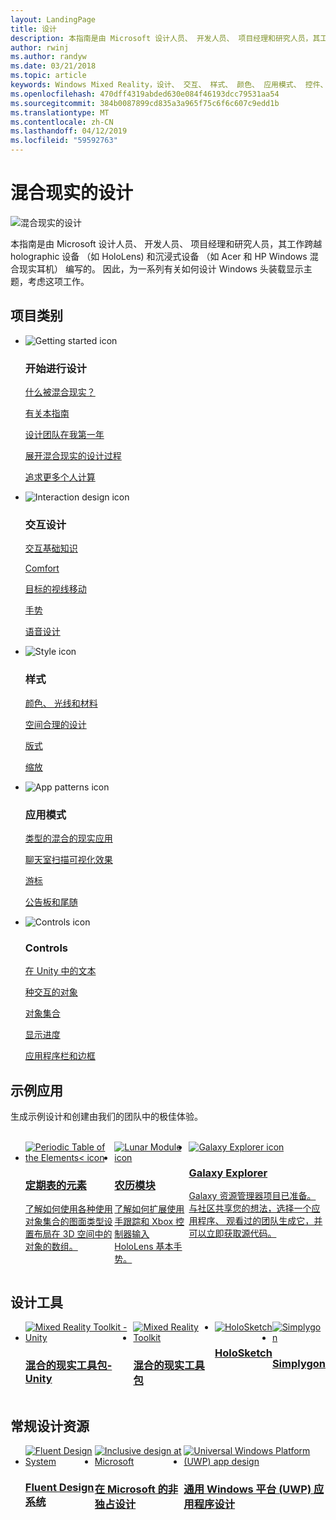 ```yaml
---
layout: LandingPage
title: 设计
description: 本指南是由 Microsoft 设计人员、 开发人员、 项目经理和研究人员，其工作跨越 holographic 设备 （如 HoloLens) 和沉浸式设备 （如 Acer 和 HP Windows 混合现实耳机） 编写的。 因此，为一系列有关如何设计 Windows 头装载显示主题，考虑这项工作。
author: rwinj
ms.author: randyw
ms.date: 03/21/2018
ms.topic: article
keywords: Windows Mixed Reality，设计、 交互、 样式、 颜色、 应用模式、 控件、 示例应用、 混合现实工具包、 MRTK
ms.openlocfilehash: 470dff4319abded630e084f46193dcc79531aa54
ms.sourcegitcommit: 384b0087899cd835a3a965f75c6f6c607c9edd1b
ms.translationtype: MT
ms.contentlocale: zh-CN
ms.lasthandoff: 04/12/2019
ms.locfileid: "59592763"
---
```

# <a name="design-for-mixed-reality"></a>混合现实的设计

![混合现实的设计](images/Bicycle-Leschi10.gif)

本指南是由 Microsoft 设计人员、 开发人员、 项目经理和研究人员，其工作跨越 holographic 设备 （如 HoloLens) 和沉浸式设备 （如 Acer 和 HP Windows 混合现实耳机） 编写的。 因此，为一系列有关如何设计 Windows 头装载显示主题，考虑这项工作。

## <a name="article-categories"></a>项目类别

<ul class="panelContent cardsF">
    <li>
        <div class="cardSize">
            <div class="cardPadding">
                <div class="card">
                    <div class="cardImageOuter">
                        <div class="cardImage">
                            <img src="images/GetStartedIcon.png" alt="Getting started icon">
                        </div>
                    </div>
                    <div class="cardText">
                        <h3>开始进行设计</h3>
                        <p>
                            <a href="mixed-reality.md">什么被混合现实？</a>
                        </p>
                        <p>
                            <a href="about-this-design-guidance.md">有关本指南</a>
                        </p>
                        <p>
                            <a href="case-study-my-first-year-on-the-hololens-design-team.md">设计团队在我第一年</a>
                        </p>
                        <p>
                            <a href="case-study-expanding-the-design-process-for-mixed-reality.md">展开混合现实的设计过程</a>
                        </p>
                        <p>
                            <a href="case-study-the-pursuit-of-more-personal-computing.md">追求更多个人计算</a>
                        </p>
                    </div>
                </div>
            </div>
        </div>
    </li>
    <li>
        <div class="cardSize">
            <div class="cardPadding">
                <div class="card">
                    <div class="cardImageOuter">
                        <div class="cardImage">
                            <img src="images/Interaction_Icon_120x130.png" alt="Interaction design icon">
                        </div>
                    </div>
                    <div class="cardText">
                        <h3>交互设计</h3>
                        <p>
                            <a href="interaction-fundamentals.md">交互基础知识</a>
                        </p>
                        <p>
                            <a href="comfort.md">Comfort</a>
                        </p>
                        <p>
                            <a href="gaze-targeting.md">目标的视线移动</a>
                        </p>
                        <p>
                            <a href="gestures.md">手势</a>
                        </p>
                         <p>
                            <a href="voice-design.md">语音设计</a>
                        </p>
                    </div>
                </div>
            </div>
        </div>
    </li>
    <li>
        <div class="cardSize">
            <div class="cardPadding">
                <div class="card">
                    <div class="cardImageOuter">
                        <div class="cardImage">
                            <img src="images/Style_Icon_120x130.png" alt="Style icon">
                        </div>
                    </div>
                    <div class="cardText">
                        <h3>样式</h3>
                        <p>
                            <a href="color,-light-and-materials.md">颜色、 光线和材料</a>
                        </p>
                         <p>
                            <a href="spatial-sound-design.md">空间合理的设计</a>
                        </p>
                        <p>
                            <a href="typography.md">版式</a>
                        </p>
                        <p>
                            <a href="scale.md">缩放</a>
                        </p>                      
                    </div>
                </div>
            </div>
        </div>
    </li>
    <li>
        <div class="cardSize">
            <div class="cardPadding">
                <div class="card">
                    <div class="cardImageOuter">
                        <div class="cardImage">
                            <img src="images/App_patterns_Icon_120x130.png" alt="App patterns icon">
                        </div>
                    </div>
                    <div class="cardText">
                        <h3>应用模式</h3>
                        <p>
                            <a href="types-of-mixed-reality-apps.md">类型的混合的现实应用</a>
                        </p>
                        <p>
                            <a href="room-scan-visualization.md">聊天室扫描可视化效果</a>
                        </p>
                        <p>
                            <a href="cursors.md">游标</a>
                        </p>
                        <p>
                            <a href="billboarding-and-tag-along.md">公告板和尾随</a>
                        </p>
                    </div>
                </div>
            </div>
        </div>
    </li>
    <li>
        <div class="cardSize">
            <div class="cardPadding">
                <div class="card">
                    <div class="cardImageOuter">
                        <div class="cardImage">
                            <img src="images/Controls_Icon_120x130.png" alt="Controls icon">
                        </div>
                    </div>
                    <div class="cardText">
                        <h3>Controls</h3>
                        <p>
                            <a href="text-in-unity.md">在 Unity 中的文本</a>
                        </p>
                        <p>
                            <a href="interactable-object.md">种交互的对象</a>
                        </p>
                        <p>
                            <a href="object-collection.md">对象集合</a>
                        </p>
                        <p>
                            <a href="progress.md">显示进度</a>
                        </p>
                        <p>
                            <a href="app-bar-and-bounding-box.md">应用程序栏和边框</a>
                        </p>
                    </div>
                </div>
            </div>
        </div>
    </li>    
</ul>


## <a name="sample-apps"></a>示例应用

生成示例设计和创建由我们的团队中的极佳体验。

<br>
<ul id="cardtypes-W" class="cardsW panelContent" style="display: flex; margin-top: 0px;">
    <li>
        <a href="periodic-table-of-the-elements.md" title="定期表的元素" data-linktype="absolute-path">
            <div class="cardSize">
                <div class="cardPadding">
                    <div class="card">
                        <div class="cardImageOuter">
                            <div class="cardImage">
                                <img src="images/periodictableofelementsapp-tile.jpg" alt="Periodic Table of the Elements< icon">
                            </div>
                        </div>
                        <div class="cardText">
                            <h3>定期表的元素</h3>
                            <p>了解如何使用各种使用对象集合的图面类型设置布局在 3D 空间中的对象的数组。</p>
                        </div>
                    </div>
                </div>
            </div>
        </a>        
    </li>
    <li>
        <a href="lunar-module.md" title="农历模块" data-linktype="absolute-path">
            <div class="cardSize">
                <div class="cardPadding">
                    <div class="card">
                        <div class="cardImageOuter">
                            <div class="cardImage">
                                <img src="images/lunar-module-tile.png" alt="Lunar Module icon">
                            </div>
                        </div>
                        <div class="cardText">
                            <h3>农历模块</h3>
                            <p>了解如何扩展使用手跟踪和 Xbox 控制器输入 HoloLens 基本手势。</p>
                        </div>
                    </div>
                </div>
            </div>
        </a>
    </li>
    <li>
        <a href="galaxy-explorer.md" title="Galaxy 资源管理器" data-linktype="absolute-path">
            <div class="cardSize">
                <div class="cardPadding">
                    <div class="card">
                        <div class="cardImageOuter">
                            <div class="cardImage">
                                <img src="images/galaxyexplorer-tile.jpg" alt="Galaxy Explorer icon">
                            </div>
                        </div>
                        <div class="cardText">
                            <h3>Galaxy Explorer</h3>
                            <p>Galaxy 资源管理器项目已准备。 与社区共享您的想法，选择一个应用程序、 观看过的团队生成它，并可以立即获取源代码。</p>
                        </div>
                    </div>
                </div>
            </div>
        </a>
    </li>
</ul>



## <a name="design-tools"></a>设计工具


<ul id="cardtypes-D" class="cardsD panelContent" style="display: flex; margin-top: 0px;">
    <li>
    <a href="https://github.com/Microsoft/MixedRealityToolkit-Unity" title="混合的现实工具包-Unity" data-linktype="absolute-path">
        <div class="cardSize">
            <div class="cardPadding">
                <div class="card">
                    <div class="cardImageOuter">
                        <div class="cardImage">
                            <img src="images/MRTKandUnity.png" alt="Mixed Reality Toolkit - Unity">
                        </div>
                    </div>                    
            <div class="cardText">
                        <h3>混合的现实工具包-Unity</h3>
                        <p> </p>
                    </div>
                </div>
            </div>
        </div>
      </a>  
    </li>
    <li>
    <a href="https://github.com/Microsoft/MixedRealityToolkit" title="混合的现实工具包" data-linktype="absolute-path">
        <div class="cardSize">
            <div class="cardPadding">
                <div class="card">
                    <div class="cardImageOuter">
                        <div class="cardImage">
                            <img src="images/MRTK.png" alt="Mixed Reality Toolkit">
                        </div>
                    </div>                    
            <div class="cardText">
                        <h3>混合的现实工具包</h3>
                        <p> </p>
                    </div>
                </div>
            </div>
        </div>
      </a>  
    </li>   
        <li>
    <a href="case-study-building-holosketch,-a-spatial-layout-and-ux-sketching-app-for-hololens.md" title="HoloSketch" data-linktype="absolute-path">
        <div class="cardSize">
            <div class="cardPadding">
                <div class="card">
                    <div class="cardImageOuter">
                        <div class="cardImage">
                            <img src="images/HoloSketch.png" alt="HoloSketch">
                        </div>
                    </div>                    
            <div class="cardText">
                        <h3>HoloSketch</h3>
                        <p> </p>
                    </div>
                </div>
            </div>
        </div>
      </a>  
    </li>   
            <li>
    <a href="https://www.simplygon.com" title="Simplygon" data-linktype="absolute-path">
        <div class="cardSize">
            <div class="cardPadding">
                <div class="card">
                    <div class="cardImageOuter">
                        <div class="cardImage">
                            <img src="images/Simplygon.png" alt="Simplygon">
                        </div>
                    </div>                    
            <div class="cardText">
                        <h3>Simplygon</h3>
                        <p> </p>
                    </div>
                </div>
            </div>
        </div>
      </a>  
    </li>
</ul>


## <a name="general-design-resources"></a>常规设计资源

<ul id="cardtypes-D" class="cardsD panelContent" style="display: flex; margin-top: 0px;">
    <li>
    <a href="http://fluent.microsoft.com" title="Fluent 设计系统" data-linktype="absolute-path">
        <div class="cardSize">
            <div class="cardPadding">
                <div class="card">
                    <div class="cardImageOuter">
                        <div class="cardImage">
                            <img src="images/Fluent.png" alt="Fluent Design System">
                        </div>
                    </div>                    
            <div class="cardText">
                        <h3>Fluent Design 系统</h3>
                        <p> </p>
                    </div>
                </div>
            </div>
        </div>
      </a>  
    </li>
    <li>
    <a href="https://www.microsoft.com/design/inclusive" title="在 Microsoft 的非独占设计" data-linktype="absolute-path">
        <div class="cardSize">
            <div class="cardPadding">
                <div class="card">
                    <div class="cardImageOuter">
                        <div class="cardImage">
                            <img src="images/Inclusive.png" alt="Inclusive design at Microsoft">
                        </div>
                    </div>                    
            <div class="cardText">
                        <h3>在 Microsoft 的非独占设计</h3>
                        <p> </p>
                    </div>
                </div>
            </div>
        </div>
      </a>  
    </li>   
        <li>
    <a href="https://developer.microsoft.com/windows/apps/design" title="通用 Windows 平台 (UWP) 应用程序设计" data-linktype="absolute-path">
        <div class="cardSize">
            <div class="cardPadding">
                <div class="card">
                    <div class="cardImageOuter">
                        <div class="cardImage">
                            <img src="images/UWP.png" alt="Universal Windows Platform (UWP) app design">
                        </div>
                    </div>                    
            <div class="cardText">
                        <h3>通用 Windows 平台 (UWP) 应用程序设计</h3>
                        <p> </p>
                    </div>
                </div>
            </div>
        </div>
      </a>  
    </li>   
</ul>

